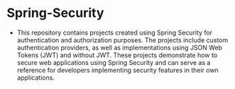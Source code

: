 # Spring-Security
- This repository contains projects created using Spring Security for authentication and authorization purposes. The projects include custom authentication providers, as well as implementations using JSON Web Tokens (JWT) and without JWT. These projects demonstrate how to secure web applications using Spring Security and can serve as a reference for developers implementing security features in their own applications.
